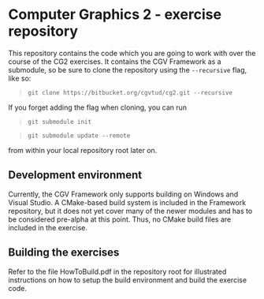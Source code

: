 # Computer Graphics 2 - exercise repository

This repository contains the code which you are going to work with over the course of the CG2 exercises. It contains the CGV Framework as a submodule, so be sure to clone the repository using the `--recursive` flag, like so:
>`git clone https://bitbucket.org/cgvtud/cg2.git --recursive`

If you forget adding the flag when cloning, you can run
>`git submodule init`

>`git submodule update --remote`

from within your local repository root later on.

## Development environment

Currently, the CGV Framework only supports building on Windows and Visual Studio. A CMake-based build system is included in the Framework repository, but it does not yet cover many of the newer modules and has to be considered pre-alpha at this point. Thus, no CMake build files are included in the exercise.

## Building the exercises

Refer to the file HowToBuild.pdf in the repository root for illustrated instructions on how to setup the build environment and build the exercise code.